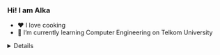 ### Hi! I am Alka

- ❤  I love cooking
- 🌱 I’m currently learning Computer Engineering on Telkom University

<details>
    <img align="center" src="https://github-readme-stats.vercel.app/api?username=alkafei&theme=dark&title_color=FF69B4&text_color=777&show_icons=true&icon_color=FF69B4&hide_border=true" alt="alkafei's Github Stats">
</details>
